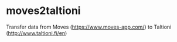 moves2taltioni
==============

Transfer data from Moves (https://www.moves-app.com/) to Taltioni (http://www.taltioni.fi/en)
